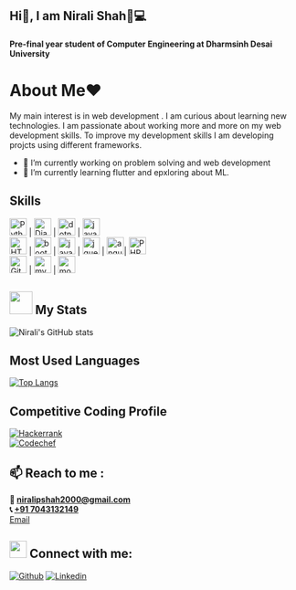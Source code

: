 

<!--
**niralishah01/niralishah01** is a ✨ _special_ ✨ repository because its `README.md` (this file) appears on your GitHub profile.

Here are some ideas to get you started:

- 🔭 I’m currently working on ...
- 🌱 I’m currently learning ...
- 👯 I’m looking to collaborate on ...
- 🤔 I’m looking for help with ...
- 💬 Ask me about ...
- 📫 How to reach me: ...
- 😄 Pronouns: ...
- ⚡ Fun fact: ...
-->
## Hi👋, I am Nirali Shah🙂💻
#### Pre-final year student of Computer Engineering at Dharmsinh Desai University

# About Me❤
My main interest is in web development . I am curious about learning new technologies. I am passionate about working more and more on my web development skills. To improve my development skills I am developing projcts using different frameworks.

- 🔭 I’m currently working on problem solving and web development <br/>
- 🌱 I’m currently learning flutter and epxloring about ML.<br/>



<!--[<img src='https://cdn.jsdelivr.net/npm/simple-icons@3.0.1/icons/github.svg' alt='github' height='40' color='white'>](https://github.com/niralishah01)  [<img src='https://cdn.jsdelivr.net/npm/simple-icons@3.0.1/icons/linkedin.svg' alt='linkedin' height='40'>](https://www.linkedin.com/in/www.linkedin.com/in/nirali-shah-05b4451a2/)  [<img src='https://cdn.jsdelivr.net/npm/simple-icons@3.0.1/icons/instagram.svg' alt='instagram' height='40'>](https://www.instagram.com/nirali.110/)  -->


## Skills 

<!--<code> <img title="Angular" height="50" src="https://www.vectorlogo.zone/logos/angular/angular-icon.svg"/> <code> <br/>-->

<img title="Python" height="30" src="https://www.vectorlogo.zone/logos/python/python-icon.svg"/> |
<img title="Django" height="30" src="https://www.vectorlogo.zone/logos/djangoproject/djangoproject-ar21.svg" /> |
<img title="dotnet" height="30" src="https://www.vectorlogo.zone/logos/dotnet/dotnet-horizontal.svg"/> |
<img title="java" height="30" src="https://www.vectorlogo.zone/logos/java/java-vertical.svg" /><br/>
<img title="HTML" height="30" src="https://www.vectorlogo.zone/logos/w3_html5/w3_html5-icon.svg" /> |
<img title="bootstrap" height="30" src="https://www.vectorlogo.zone/logos/getbootstrap/getbootstrap-ar21.svg" /> |
<img title="javascript" height="30" src="https://www.vectorlogo.zone/logos/javascript/javascript-horizontal.svg"/> |
<img title="jquery" height="30" src="https://www.vectorlogo.zone/logos/jquery/jquery-horizontal.svg"/> |
<img title="angular" height="30" src="https://www.vectorlogo.zone/logos/angular/angular-icon.svg"/>|
<img title="PHP"  height="30" src="https://www.vectorlogo.zone/logos/php/php-horizontal.svg"/> <br/>
<img title="Git" height="30" src="https://www.vectorlogo.zone/logos/git-scm/git-scm-ar21.svg"/> |
<img title="mysql" height="30" src="https://www.vectorlogo.zone/logos/mysql/mysql-horizontal.svg"/> |
<img title="mongodb" height="30" src="https://www.vectorlogo.zone/logos/mongodb/mongodb-ar21.svg">
  
  
  
## <img src="https://media.giphy.com/media/cj87CxfRtrUifF3Ryk/giphy.gif" width="40"> My Stats ##
![Nirali's GitHub stats](https://github-readme-stats.vercel.app/api?username=niralishah01&show_icons=true)  

## Most Used Languages ##
[![Top Langs](https://github-readme-stats.vercel.app/api/top-langs/?username=niralishah01&layout=compact)](https://github.com/anuraghazra/github-readme-stats)

## Competitive Coding Profile ##

[![Hackerrank](https://img.shields.io/badge/-hackerrank-7cfc00?style=flat&labelColor=7cfc00&logo=hackerrank&logoColor=white)](https://www.hackerrank.com/niralipshah2000/)	
[![Codechef](https://img.shields.io/badge/-Codechef-909090?style=flat&labelColor=909090&logo=Codechef&logoColor=white)](https://www.codechef.com/users/nirali110/)

## 📫 Reach to me : ##
<b>📩 [niralipshah2000@gmail.com]()</b><br/>
<b>📞 [+91 7043132149]()</b><br/>
<a href="niralipshah2000@gmail.com">Email</a>
## <img src="https://i.stack.imgur.com/0Zjxw.png" width="30" height="30"> Connect with me: ##
[![Github](https://img.shields.io/badge/-Github-000?style=flat&logo=Github&logoColor=white)](https://github.com/niralishah01)
[![Linkedin](https://img.shields.io/badge/-LinkedIn-blue?style=flat&logo=Linkedin&logoColor=white)](https://www.linkedin.com/in/www.linkedin.com/in/nirali-shah-05b4451a2/)

<!-- ###  Profile Viewers: ###
![Profile views](https://gpvc.arturio.dev/niralishah01)   -->

